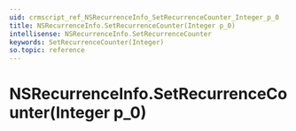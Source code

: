 ```yaml
---
uid: crmscript_ref_NSRecurrenceInfo_SetRecurrenceCounter_Integer_p_0
title: NSRecurrenceInfo.SetRecurrenceCounter(Integer p_0)
intellisense: NSRecurrenceInfo.SetRecurrenceCounter
keywords: SetRecurrenceCounter(Integer)
so.topic: reference
---
```


# NSRecurrenceInfo.SetRecurrenceCounter(Integer p_0)

